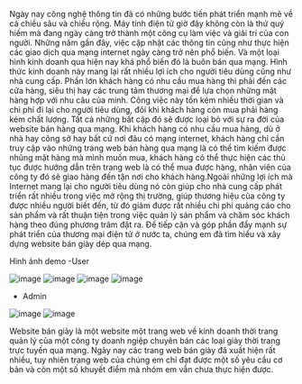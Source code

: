 Ngày nay công nghệ thông tin đã có những bước tiến phát triển mạnh mẽ về cả chiều sâu và chiều rộng. Máy tính điện tử giờ đây không còn là thứ quý hiếm mà đang ngày càng trở thành một công cụ làm việc và giải trí của con người. Những năm gần đây, việc cập nhật các thông tin cũng như thực hiện các giao dịch qua mạng internet ngày càng trở nên phổ biến. Và một loại hình kinh doanh qua hiện nay khá phổ biến đó là buôn bán qua mạng. Hình thức kinh doanh này mang lại rất nhiều lợi ích cho người tiêu dùng cũng như nhà cung cấp. Phần lớn khách hàng có nhu cầu mua hàng thì phải đến các cửa hàng, siêu thị hay các trung tâm thương mại để lựa chọn những mặt hàng hợp với nhu câu của minh. Công việc này tốn kém nhiều thời gian và chi phí đi lại cho người tiêu dùng, đôi khi khách hàng còn mua phải hàng kém chất lượng. Tất cả những bất cập đó sẽ được loại bỏ với sự ra đời của website bán hàng qua mạng. Khi khách hàng có nhu cầu mua hàng, dù ở nhà hay công sở hay bất cứ nơi đâu có mạng internet, khách hàng chỉ cần truy cập vào những trang web bán hàng qua mạng là có thể tìm kiếm được nhũng mặt hàng mà mình muốn mua, khách hàng có thể thực hiện các thủ tục được hướng dẫn trên trang web là có thể mua được hàng, nhân viên của công ty đó sẽ giao hàng đến tận nơi cho khách hàng.Ngoài những lợi ích mà Internet mang lại cho người tiêu dùng nó còn giúp cho nhà cung cấp phát triển rất nhiều trong việc mở rộng thị trường, giúp thương hiệu của công ty được nhiều người biết đến, từ đó giảm được rất nhiều chi phí quảng cáo cho sản phẩm và rất thuận tiện trong việc quản lý sản phẩm và chăm sóc khách hàng theo đúng phương trâm đặt ra. Để tiếp cận và góp phần đẩy mạnh sự phát triển của thương mại điện tử ở nước ta, chúng em đã tìm hiểu và xây dựng website bán giày dép qua mạng. 

Hình ảnh demo
-User

![image](https://user-images.githubusercontent.com/70284297/186025712-1be1002b-c0b4-4381-98db-778094cd7bc3.png)
![image](https://user-images.githubusercontent.com/70284297/186025814-8635d5d5-7c6a-48a1-8a4d-991d0835a917.png)
![image](https://user-images.githubusercontent.com/70284297/186025825-fab21e0f-6689-47c2-99bb-ca24eb7bb770.png)
![image](https://user-images.githubusercontent.com/70284297/186025862-43232188-bd40-4edd-a2e0-cf1168d754cf.png)
- Admin

![image](https://user-images.githubusercontent.com/70284297/186025983-2356dc9b-10b8-4c14-b4e5-e4a491e8ccfc.png)
![image](https://user-images.githubusercontent.com/70284297/186025995-c8a63261-2e0e-45fc-b6e3-ffb905489878.png)

Website bán giày là một website một trang web về kinh doanh thời trang quản lý của một công ty doanh ngiệp chuyên bán các loại giày thời trang trực tuyến qua mạng. Ngày nay các trang web bán giày đã xuất hiện rất nhiều, tuy nhiên trang web của chúng em chỉ đạt được một số yêu cầu cơ bản và còn một số khuyết điểm mà nhóm em vẫn chưa thực hiện được.
